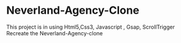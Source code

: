 # Neverland-Agency-Clone
This project is in  using Html5,Css3, Javascript , Gsap, ScrollTrigger
Recreate the Neverland-Agency-clone

